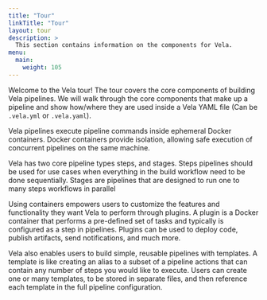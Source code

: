 ```yaml
---
title: "Tour"
linkTitle: "Tour"
layout: tour
description: >
  This section contains information on the components for Vela.
menu:
  main:
    weight: 105
---
```


Welcome to the Vela tour! The tour covers the core components of building Vela pipelines. We will walk through the core components that make up a pipeline and show how/where they are used inside a Vela YAML file (Can be `.vela.yml` or `.vela.yaml`).

Vela pipelines execute pipeline commands inside ephemeral Docker containers. Docker containers provide isolation, allowing safe execution of concurrent pipelines on the same machine.

Vela has two core pipeline types steps, and stages. Steps pipelines should be used for use cases when everything in the build workflow need to be done sequentially. Stages are pipelines that are designed to run one to many steps workflows in parallel

Using containers empowers users to customize the features and functionality they want Vela to perform through plugins. A plugin is a Docker container that performs a pre-defined set of tasks and typically is configured as a step in pipelines. Plugins can be used to deploy code, publish artifacts, send notifications, and much more.

Vela also enables users to build simple, reusable pipelines with templates. A template is like creating an alias to a subset of a pipeline actions that can contain any number of steps you would like to execute. Users can create one or many templates, to be stored in separate files, and then reference each template in the full pipeline configuration.

